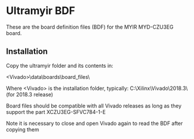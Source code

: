 Ultramyir BDF
=============

These are the board definition files (BDF) for the MYIR MYD-CZU3EG board. 

## Installation

Copy the ultramyir folder and its contents in:

\<Vivado\>\data\boards\board_files\

Where \<Vivado\> is the installation folder, typically: C:\Xilinx\Vivado\2018.3\ (for 2018.3 release)

Board files should be compatible with all Vivado releases as long as they support the part XCZU3EG-SFVC784-1-E

Note it is necessary to close and open Vivado again to read the BDF after copying them
